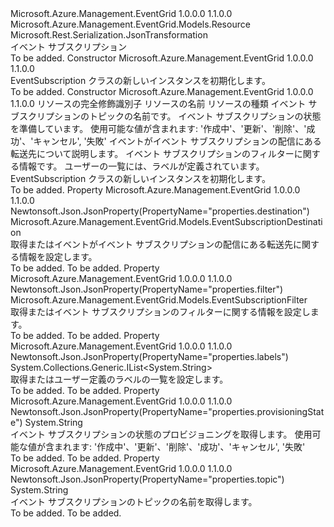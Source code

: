 <Type Name="EventSubscription" FullName="Microsoft.Azure.Management.EventGrid.Models.EventSubscription">
  <TypeSignature Language="C#" Value="public class EventSubscription : Microsoft.Azure.Management.EventGrid.Models.Resource" />
  <TypeSignature Language="ILAsm" Value=".class public auto ansi beforefieldinit EventSubscription extends Microsoft.Azure.Management.EventGrid.Models.Resource" />
  <TypeSignature Language="DocId" Value="T:Microsoft.Azure.Management.EventGrid.Models.EventSubscription" />
  <TypeSignature Language="VB.NET" Value="Public Class EventSubscription&#xA;Inherits Resource" />
  <TypeSignature Language="F#" Value="type EventSubscription = class&#xA;    inherit Resource" />
  <AssemblyInfo>
    <AssemblyName>Microsoft.Azure.Management.EventGrid</AssemblyName>
    <AssemblyVersion>1.0.0.0</AssemblyVersion>
    <AssemblyVersion>1.1.0.0</AssemblyVersion>
  </AssemblyInfo>
  <Base>
    <BaseTypeName>Microsoft.Azure.Management.EventGrid.Models.Resource</BaseTypeName>
  </Base>
  <Interfaces />
  <Attributes>
    <Attribute>
      <AttributeName>Microsoft.Rest.Serialization.JsonTransformation</AttributeName>
    </Attribute>
  </Attributes>
  <Docs>
    <summary>
            イベント サブスクリプション
            </summary>
    <remarks>To be added.</remarks>
  </Docs>
  <Members>
    <Member MemberName=".ctor">
      <MemberSignature Language="C#" Value="public EventSubscription ();" />
      <MemberSignature Language="ILAsm" Value=".method public hidebysig specialname rtspecialname instance void .ctor() cil managed" />
      <MemberSignature Language="DocId" Value="M:Microsoft.Azure.Management.EventGrid.Models.EventSubscription.#ctor" />
      <MemberSignature Language="VB.NET" Value="Public Sub New ()" />
      <MemberType>Constructor</MemberType>
      <AssemblyInfo>
        <AssemblyName>Microsoft.Azure.Management.EventGrid</AssemblyName>
        <AssemblyVersion>1.0.0.0</AssemblyVersion>
        <AssemblyVersion>1.1.0.0</AssemblyVersion>
      </AssemblyInfo>
      <Parameters />
      <Docs>
        <summary>
            EventSubscription クラスの新しいインスタンスを初期化します。
            </summary>
        <remarks>To be added.</remarks>
      </Docs>
    </Member>
    <Member MemberName=".ctor">
      <MemberSignature Language="C#" Value="public EventSubscription (string id = null, string name = null, string type = null, string topic = null, string provisioningState = null, Microsoft.Azure.Management.EventGrid.Models.EventSubscriptionDestination destination = null, Microsoft.Azure.Management.EventGrid.Models.EventSubscriptionFilter filter = null, System.Collections.Generic.IList&lt;string&gt; labels = null);" />
      <MemberSignature Language="ILAsm" Value=".method public hidebysig specialname rtspecialname instance void .ctor(string id, string name, string type, string topic, string provisioningState, class Microsoft.Azure.Management.EventGrid.Models.EventSubscriptionDestination destination, class Microsoft.Azure.Management.EventGrid.Models.EventSubscriptionFilter filter, class System.Collections.Generic.IList`1&lt;string&gt; labels) cil managed" />
      <MemberSignature Language="DocId" Value="M:Microsoft.Azure.Management.EventGrid.Models.EventSubscription.#ctor(System.String,System.String,System.String,System.String,System.String,Microsoft.Azure.Management.EventGrid.Models.EventSubscriptionDestination,Microsoft.Azure.Management.EventGrid.Models.EventSubscriptionFilter,System.Collections.Generic.IList{System.String})" />
      <MemberSignature Language="VB.NET" Value="Public Sub New (Optional id As String = null, Optional name As String = null, Optional type As String = null, Optional topic As String = null, Optional provisioningState As String = null, Optional destination As EventSubscriptionDestination = null, Optional filter As EventSubscriptionFilter = null, Optional labels As IList(Of String) = null)" />
      <MemberSignature Language="F#" Value="new Microsoft.Azure.Management.EventGrid.Models.EventSubscription : string * string * string * string * string * Microsoft.Azure.Management.EventGrid.Models.EventSubscriptionDestination * Microsoft.Azure.Management.EventGrid.Models.EventSubscriptionFilter * System.Collections.Generic.IList&lt;string&gt; -&gt; Microsoft.Azure.Management.EventGrid.Models.EventSubscription" Usage="new Microsoft.Azure.Management.EventGrid.Models.EventSubscription (id, name, type, topic, provisioningState, destination, filter, labels)" />
      <MemberType>Constructor</MemberType>
      <AssemblyInfo>
        <AssemblyName>Microsoft.Azure.Management.EventGrid</AssemblyName>
        <AssemblyVersion>1.0.0.0</AssemblyVersion>
        <AssemblyVersion>1.1.0.0</AssemblyVersion>
      </AssemblyInfo>
      <Parameters>
        <Parameter Name="id" Type="System.String" />
        <Parameter Name="name" Type="System.String" />
        <Parameter Name="type" Type="System.String" />
        <Parameter Name="topic" Type="System.String" />
        <Parameter Name="provisioningState" Type="System.String" />
        <Parameter Name="destination" Type="Microsoft.Azure.Management.EventGrid.Models.EventSubscriptionDestination" />
        <Parameter Name="filter" Type="Microsoft.Azure.Management.EventGrid.Models.EventSubscriptionFilter" />
        <Parameter Name="labels" Type="System.Collections.Generic.IList&lt;System.String&gt;" />
      </Parameters>
      <Docs>
        <param name="id">リソースの完全修飾識別子</param>
        <param name="name">リソースの名前</param>
        <param name="type">リソースの種類</param>
        <param name="topic">イベント サブスクリプションのトピックの名前です。</param>
        <param name="provisioningState">イベント サブスクリプションの状態を準備しています。 使用可能な値が含まれます: '作成中'、'更新'、'削除'、'成功'、'キャンセル', '失敗'</param>
        <param name="destination">イベントがイベント サブスクリプションの配信にある転送先について説明します。</param>
        <param name="filter">イベント サブスクリプションのフィルターに関する情報です。</param>
        <param name="labels">ユーザーの一覧には、ラベルが定義されています。</param>
        <summary>
            EventSubscription クラスの新しいインスタンスを初期化します。
            </summary>
        <remarks>To be added.</remarks>
      </Docs>
    </Member>
    <Member MemberName="Destination">
      <MemberSignature Language="C#" Value="public Microsoft.Azure.Management.EventGrid.Models.EventSubscriptionDestination Destination { get; set; }" />
      <MemberSignature Language="ILAsm" Value=".property instance class Microsoft.Azure.Management.EventGrid.Models.EventSubscriptionDestination Destination" />
      <MemberSignature Language="DocId" Value="P:Microsoft.Azure.Management.EventGrid.Models.EventSubscription.Destination" />
      <MemberSignature Language="VB.NET" Value="Public Property Destination As EventSubscriptionDestination" />
      <MemberSignature Language="F#" Value="member this.Destination : Microsoft.Azure.Management.EventGrid.Models.EventSubscriptionDestination with get, set" Usage="Microsoft.Azure.Management.EventGrid.Models.EventSubscription.Destination" />
      <MemberType>Property</MemberType>
      <AssemblyInfo>
        <AssemblyName>Microsoft.Azure.Management.EventGrid</AssemblyName>
        <AssemblyVersion>1.0.0.0</AssemblyVersion>
        <AssemblyVersion>1.1.0.0</AssemblyVersion>
      </AssemblyInfo>
      <Attributes>
        <Attribute>
          <AttributeName>Newtonsoft.Json.JsonProperty(PropertyName="properties.destination")</AttributeName>
        </Attribute>
      </Attributes>
      <ReturnValue>
        <ReturnType>Microsoft.Azure.Management.EventGrid.Models.EventSubscriptionDestination</ReturnType>
      </ReturnValue>
      <Docs>
        <summary>
            取得またはイベントがイベント サブスクリプションの配信にある転送先に関する情報を設定します。
            </summary>
        <value>To be added.</value>
        <remarks>To be added.</remarks>
      </Docs>
    </Member>
    <Member MemberName="Filter">
      <MemberSignature Language="C#" Value="public Microsoft.Azure.Management.EventGrid.Models.EventSubscriptionFilter Filter { get; set; }" />
      <MemberSignature Language="ILAsm" Value=".property instance class Microsoft.Azure.Management.EventGrid.Models.EventSubscriptionFilter Filter" />
      <MemberSignature Language="DocId" Value="P:Microsoft.Azure.Management.EventGrid.Models.EventSubscription.Filter" />
      <MemberSignature Language="VB.NET" Value="Public Property Filter As EventSubscriptionFilter" />
      <MemberSignature Language="F#" Value="member this.Filter : Microsoft.Azure.Management.EventGrid.Models.EventSubscriptionFilter with get, set" Usage="Microsoft.Azure.Management.EventGrid.Models.EventSubscription.Filter" />
      <MemberType>Property</MemberType>
      <AssemblyInfo>
        <AssemblyName>Microsoft.Azure.Management.EventGrid</AssemblyName>
        <AssemblyVersion>1.0.0.0</AssemblyVersion>
        <AssemblyVersion>1.1.0.0</AssemblyVersion>
      </AssemblyInfo>
      <Attributes>
        <Attribute>
          <AttributeName>Newtonsoft.Json.JsonProperty(PropertyName="properties.filter")</AttributeName>
        </Attribute>
      </Attributes>
      <ReturnValue>
        <ReturnType>Microsoft.Azure.Management.EventGrid.Models.EventSubscriptionFilter</ReturnType>
      </ReturnValue>
      <Docs>
        <summary>
            取得またはイベント サブスクリプションのフィルターに関する情報を設定します。
            </summary>
        <value>To be added.</value>
        <remarks>To be added.</remarks>
      </Docs>
    </Member>
    <Member MemberName="Labels">
      <MemberSignature Language="C#" Value="public System.Collections.Generic.IList&lt;string&gt; Labels { get; set; }" />
      <MemberSignature Language="ILAsm" Value=".property instance class System.Collections.Generic.IList`1&lt;string&gt; Labels" />
      <MemberSignature Language="DocId" Value="P:Microsoft.Azure.Management.EventGrid.Models.EventSubscription.Labels" />
      <MemberSignature Language="VB.NET" Value="Public Property Labels As IList(Of String)" />
      <MemberSignature Language="F#" Value="member this.Labels : System.Collections.Generic.IList&lt;string&gt; with get, set" Usage="Microsoft.Azure.Management.EventGrid.Models.EventSubscription.Labels" />
      <MemberType>Property</MemberType>
      <AssemblyInfo>
        <AssemblyName>Microsoft.Azure.Management.EventGrid</AssemblyName>
        <AssemblyVersion>1.0.0.0</AssemblyVersion>
        <AssemblyVersion>1.1.0.0</AssemblyVersion>
      </AssemblyInfo>
      <Attributes>
        <Attribute>
          <AttributeName>Newtonsoft.Json.JsonProperty(PropertyName="properties.labels")</AttributeName>
        </Attribute>
      </Attributes>
      <ReturnValue>
        <ReturnType>System.Collections.Generic.IList&lt;System.String&gt;</ReturnType>
      </ReturnValue>
      <Docs>
        <summary>
            取得またはユーザー定義のラベルの一覧を設定します。
            </summary>
        <value>To be added.</value>
        <remarks>To be added.</remarks>
      </Docs>
    </Member>
    <Member MemberName="ProvisioningState">
      <MemberSignature Language="C#" Value="public string ProvisioningState { get; }" />
      <MemberSignature Language="ILAsm" Value=".property instance string ProvisioningState" />
      <MemberSignature Language="DocId" Value="P:Microsoft.Azure.Management.EventGrid.Models.EventSubscription.ProvisioningState" />
      <MemberSignature Language="VB.NET" Value="Public ReadOnly Property ProvisioningState As String" />
      <MemberSignature Language="F#" Value="member this.ProvisioningState : string" Usage="Microsoft.Azure.Management.EventGrid.Models.EventSubscription.ProvisioningState" />
      <MemberType>Property</MemberType>
      <AssemblyInfo>
        <AssemblyName>Microsoft.Azure.Management.EventGrid</AssemblyName>
        <AssemblyVersion>1.0.0.0</AssemblyVersion>
        <AssemblyVersion>1.1.0.0</AssemblyVersion>
      </AssemblyInfo>
      <Attributes>
        <Attribute>
          <AttributeName>Newtonsoft.Json.JsonProperty(PropertyName="properties.provisioningState")</AttributeName>
        </Attribute>
      </Attributes>
      <ReturnValue>
        <ReturnType>System.String</ReturnType>
      </ReturnValue>
      <Docs>
        <summary>
            イベント サブスクリプションの状態のプロビジョニングを取得します。 使用可能な値が含まれます: '作成中'、'更新'、'削除'、'成功'、'キャンセル', '失敗'
            </summary>
        <value>To be added.</value>
        <remarks>To be added.</remarks>
      </Docs>
    </Member>
    <Member MemberName="Topic">
      <MemberSignature Language="C#" Value="public string Topic { get; }" />
      <MemberSignature Language="ILAsm" Value=".property instance string Topic" />
      <MemberSignature Language="DocId" Value="P:Microsoft.Azure.Management.EventGrid.Models.EventSubscription.Topic" />
      <MemberSignature Language="VB.NET" Value="Public ReadOnly Property Topic As String" />
      <MemberSignature Language="F#" Value="member this.Topic : string" Usage="Microsoft.Azure.Management.EventGrid.Models.EventSubscription.Topic" />
      <MemberType>Property</MemberType>
      <AssemblyInfo>
        <AssemblyName>Microsoft.Azure.Management.EventGrid</AssemblyName>
        <AssemblyVersion>1.0.0.0</AssemblyVersion>
        <AssemblyVersion>1.1.0.0</AssemblyVersion>
      </AssemblyInfo>
      <Attributes>
        <Attribute>
          <AttributeName>Newtonsoft.Json.JsonProperty(PropertyName="properties.topic")</AttributeName>
        </Attribute>
      </Attributes>
      <ReturnValue>
        <ReturnType>System.String</ReturnType>
      </ReturnValue>
      <Docs>
        <summary>
            イベント サブスクリプションのトピックの名前を取得します。
            </summary>
        <value>To be added.</value>
        <remarks>To be added.</remarks>
      </Docs>
    </Member>
  </Members>
</Type>